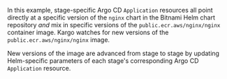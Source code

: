In this example, stage-specific Argo CD `Application` resources all point
directly at a specific version of the `nginx` chart in the Bitnami Helm chart
repository _and_ mix in specific versions of the `public.ecr.aws/nginx/nginx`
container image. Kargo watches for new versions of the
`public.ecr.aws/nginx/nginx` image.

New versions of the image are advanced from stage to stage by updating
Helm-specific parameters of each stage's corresponding Argo CD `Application`
resource.
